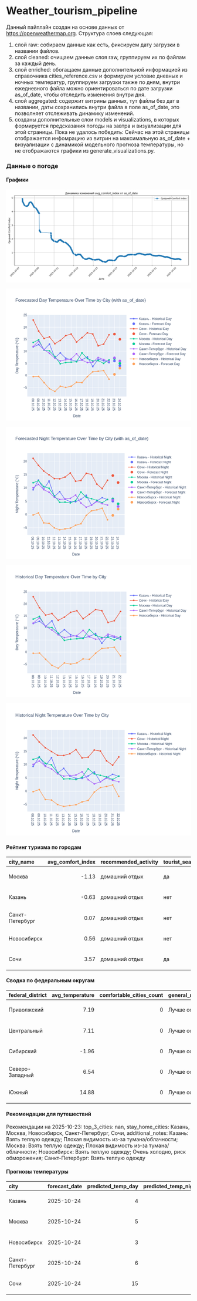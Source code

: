# Weather_tourism_pipeline
Данный пайплайн создан на основе данных от https://openweathermap.org.
Структура слоев следующая:
  1) слой raw: 
  собираем данные как есть, фиксируем дату загрузки в названии файлов.
  2) слой cleaned:
  очищаем данные слоя raw, группируем их по файлам за каждый день.
  3) слой enriched:
  обогащаем данные дополнительной информацией из справочника cities_reference.csv и формируем условие дневных и ночных температур,
  группируем загрузки также по дням, внутри ежедневного файла можно ориентироваться по дате загрузки as_of_date, чтобы отследить изменения внутри дня.
  4) слой aggregated:
   содержит витрины данных, тут файлы без дат в названии, даты сохранились внутри файла в поле as_of_date, это позволняет отслеживать динамику изменений.
  6) созданы дополнительные слои models и visualizations, в которых формируется предсказания погоды на завтра и визуализации для этой страницы.
  Пока не удалось победить: Сейчас на этой страницы отображается инфомрацию из витрин на максимальную as_of_date + визуализации с динамикой модельного прогноза температуры, 
  но не отображаются графики из generate_visualizations.py.
<!-- WEATHER DATA START -->
### Данные о погоде

#### Графики
![Comfort Index Trend](data/visualizations/comfort_index_trend.png)

![Forecasted Day Temperature](data/visualizations/forecasted_day_temperature.png)

![Forecasted Night Temperature](data/visualizations/forecasted_night_temperature.png)

![Historical Day Temperature](data/visualizations/historical_day_temperature.png)

![Historical Night Temperature](data/visualizations/historical_night_temperature.png)

#### Рейтинг туризма по городам
| city_name       |   avg_comfort_index | recommended_activity   | tourist_season_match   | tourism_season   | tour_recommendation       | as_of_date          |
|:----------------|--------------------:|:-----------------------|:-----------------------|:-----------------|:--------------------------|:--------------------|
| Москва          |               -1.13 | домашний отдых         | да                     | Круглогодично    | домашний отдых в сезон    | 2025-10-23 22:21:00 |
| Казань          |               -0.63 | домашний отдых         | нет                    | Май-Сентябрь     | домашний отдых вне сезона | 2025-10-23 22:21:00 |
| Санкт-Петербург |                0.07 | домашний отдых         | нет                    | Май-Сентябрь     | домашний отдых вне сезона | 2025-10-23 22:21:00 |
| Новосибирск     |                0.56 | домашний отдых         | нет                    | Июнь-Август      | домашний отдых вне сезона | 2025-10-23 22:21:00 |
| Сочи            |                3.57 | домашний отдых         | да                     | Май-Октябрь      | домашний отдых в сезон    | 2025-10-23 22:21:00 |

#### Сводка по федеральным округам
| federal_district   |   avg_temperature |   comfortable_cities_count | general_recommendation   | as_of_date          |
|:-------------------|------------------:|---------------------------:|:-------------------------|:--------------------|
| Приволжский        |              7.19 |                          0 | Лучше остаться дома      | 2025-10-23 22:21:00 |
| Центральный        |              7.11 |                          0 | Лучше остаться дома      | 2025-10-23 22:21:00 |
| Сибирский          |             -1.96 |                          0 | Лучше остаться дома      | 2025-10-23 22:21:00 |
| Северо-Западный    |              6.54 |                          0 | Лучше остаться дома      | 2025-10-23 22:21:00 |
| Южный              |             14.88 |                          0 | Лучше остаться дома      | 2025-10-23 22:21:00 |

#### Рекомендации для путешествий
Рекомендации на 2025-10-23: top_3_cities: nan, stay_home_cities: Казань, Москва, Новосибирск, Санкт-Петербург, Сочи, additional_notes: Казань: Взять теплую одежду; Плохая видимость из-за тумана/облачности; Москва: Взять теплую одежду; Плохая видимость из-за тумана/облачности; Новосибирск: Взять теплую одежду; Очень холодно, риск обморожения; Санкт-Петербург: Взять теплую одежду

#### Прогнозы температуры
| city            | forecast_date   |   predicted_temp_day |   predicted_temp_night | model_type       | as_of_date          |
|:----------------|:----------------|---------------------:|-----------------------:|:-----------------|:--------------------|
| Казань          | 2025-10-24      |                    4 |                      3 | LinearRegression | 2025-10-23 22:21:41 |
| Москва          | 2025-10-24      |                    5 |                      4 | LinearRegression | 2025-10-23 22:21:41 |
| Новосибирск     | 2025-10-24      |                    3 |                      2 | LinearRegression | 2025-10-23 22:21:41 |
| Санкт-Петербург | 2025-10-24      |                    6 |                      3 | LinearRegression | 2025-10-23 22:21:41 |
| Сочи            | 2025-10-24      |                   15 |                     12 | LinearRegression | 2025-10-23 22:21:41 |


<!-- WEATHER DATA END -->
